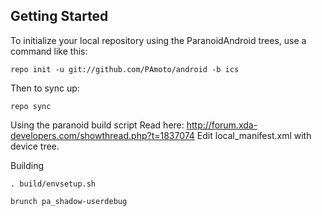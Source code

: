 Getting Started
---------------


To initialize your local repository using the ParanoidAndroid trees, use a command like this:

    repo init -u git://github.com/PAmoto/android -b ics

Then to sync up:

    repo sync

Using the paranoid build script
Read here: http://forum.xda-developers.com/showthread.php?t=1837074
Edit local_manifest.xml with device tree.

Building

    . build/envsetup.sh

    brunch pa_shadow-userdebug
